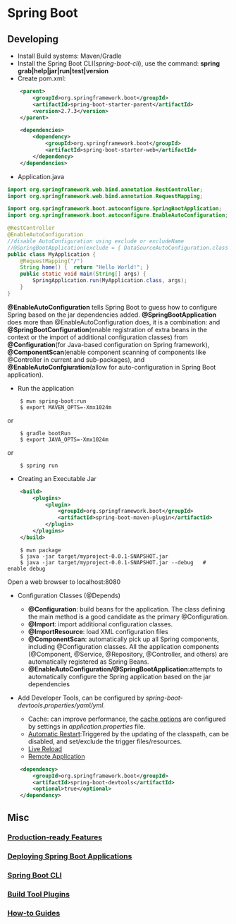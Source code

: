 # Spring Boot

## Developing
- Install Build systems: Maven/Gradle
- Install the Spring Boot CLI(*spring-boot-cli*), use the command: **spring grab|help|jar|run|test|version**
- Create pom.xml:
```xml
    <parent>
        <groupId>org.springframework.boot</groupId>
        <artifactId>spring-boot-starter-parent</artifactId>
        <version>2.7.3</version>
    </parent>

    <dependencies>
        <dependency>
            <groupId>org.springframework.boot</groupId>
            <artifactId>spring-boot-starter-web</artifactId>
        </dependency>
    </dependencies>
```
- Application.java
```java
import org.springframework.web.bind.annotation.RestController;
import org.springframework.web.bind.annotation.RequestMapping;

import org.springframework.boot.autoconfigure.SpringBootApplication;
import org.springframework.boot.autoconfigure.EnableAutoConfiguration;

@RestController
@EnableAutoConfiguration
//disable AutoConfiguration using exclude or excludeName 
//@SpringBootApplication(exclude = { DataSourceAutoConfiguration.class })
public class MyApplication {
    @RequestMapping("/")
    String home() {  return "Hello World!"; }
    public static void main(String[] args) {
        SpringApplication.run(MyApplication.class, args);
    }
}
```
**@EnableAutoConfiguration** tells Spring Boot to guess how to configure Spring based on the jar dependencies added. 
**@SpringBootApplication** does more than @EnableAutoConfiguration does, it is a combination: and **@SpringBootConfiguration**(enable registration of extra beans in the context or the import of additional configuration classes) from **@Configuration**(for Java-based configuration on Spring framework), **@ComponentScan**(enable component scanning of components like @Controller in current and sub-packages), and **@EnableAutoConfgiuration**(allow for auto-configuration in Spring Boot application).

- Run the application
```shell
    $ mvn spring-boot:run
    $ export MAVEN_OPTS=-Xmx1024m
```
or
```shell
    $ gradle bootRun
    $ export JAVA_OPTS=-Xmx1024m
```
or
```shell
    $ spring run
```
- Creating an Executable Jar
```xml
    <build>
        <plugins>
            <plugin>
                <groupId>org.springframework.boot</groupId>
                <artifactId>spring-boot-maven-plugin</artifactId>
            </plugin>
        </plugins>
    </build>
```
```shell
    $ mvn package
    $ java -jar target/myproject-0.0.1-SNAPSHOT.jar
    $ java -jar target/myproject-0.0.1-SNAPSHOT.jar --debug   #  enable debug
```
Open a web browser to localhost:8080

- Configuration Classes (@Depends)
     - **@Configuration**: build beans for the application. The class defining the main method is a good candidate as the primary @Configuration.
     - **@Import**: import additional configuration classes.
     - **@ImportResource**: load XML configuration files 
     - **@ComponentScan**: automatically pick up all Spring components, including @Configuration classes. All the application components (@Component, @Service, @Repository, @Controller, and others) are automatically registered as Spring Beans.
     - **@EnableAutoConfiguration/@SpringBootApplication**:attempts to automatically configure the Spring application based on the jar dependencies

- Add Developer Tools, can be configured by *spring-boot-devtools.properties/yaml/yml*.
     - Cache: can improve performance, the [cache options](https://docs.spring.io/spring-boot/docs/current/reference/html/using.html#using.devtools.property-defaults) are configured by settings in *application.properties* file.
     - [Automatic Restart](https://docs.spring.io/spring-boot/docs/current/reference/html/using.html#using.devtools.restart):Triggered by the updating of the classpath, can be disabled, and set/exclude the trigger files/resources. 
     - [Live Reload](https://docs.spring.io/spring-boot/docs/current/reference/html/using.html#using.devtools.livereload)
     - [Remote Application](https://docs.spring.io/spring-boot/docs/current/reference/html/using.html#using.devtools.remote-applications)
```xml
    <dependency>
        <groupId>org.springframework.boot</groupId>
        <artifactId>spring-boot-devtools</artifactId>
        <optional>true</optional>
    </dependency>
```



## Misc
### [Production-ready Features](https://docs.spring.io/spring-boot/docs/current/reference/html/actuator.html)

### [Deploying Spring Boot Applications](https://docs.spring.io/spring-boot/docs/current/reference/html/deployment.html)

### [Spring Boot CLI](https://docs.spring.io/spring-boot/docs/current/reference/html/cli.html)

### [Build Tool Plugins](https://docs.spring.io/spring-boot/docs/current/reference/html/build-tool-plugins.html)

### [How-to Guides](https://docs.spring.io/spring-boot/docs/current/reference/html/howto.html)

